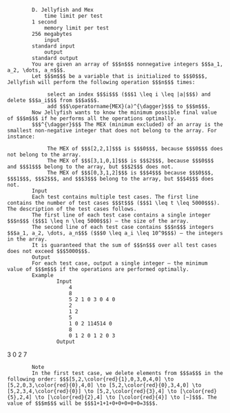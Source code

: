 			D. Jellyfish and Mex
				time limit per test
			1 second
				memory limit per test
			256 megabytes
				input
			standard input
				output
			standard output
			You are given an array of $$$n$$$ nonnegative integers $$$a_1, a_2, \dots, a_n$$$. 
			Let $$$m$$$ be a variable that is initialized to $$$0$$$, Jellyfish will perform the following operation $$$n$$$ times:
			 
				 select an index $$$i$$$ ($$$1 \leq i \leq |a|$$$) and delete $$$a_i$$$ from $$$a$$$. 
				 add $$$\operatorname{MEX}(a)^{\dagger}$$$ to $$$m$$$. 
			Now Jellyfish wants to know the minimum possible final value of $$$m$$$ if he performs all the operations optimally.
			$$$^{\dagger}$$$ The MEX (minimum excluded) of an array is the smallest non-negative integer that does not belong to the array. For instance:
			 
				 The MEX of $$$[2,2,1]$$$ is $$$0$$$, because $$$0$$$ does not belong to the array. 
				 The MEX of $$$[3,1,0,1]$$$ is $$$2$$$, because $$$0$$$ and $$$1$$$ belong to the array, but $$$2$$$ does not. 
				 The MEX of $$$[0,3,1,2]$$$ is $$$4$$$ because $$$0$$$, $$$1$$$, $$$2$$$, and $$$3$$$ belong to the array, but $$$4$$$ does not. 
			Input
			Each test contains multiple test cases. The first line contains the number of test cases $$$t$$$ ($$$1 \leq t \leq 5000$$$). The description of the test cases follows.
			The first line of each test case contains a single integer $$$n$$$ ($$$1 \leq n \leq 5000$$$) — the size of the array.
			The second line of each test case contains $$$n$$$ integers $$$a_1, a_2, \dots, a_n$$$ ($$$0 \leq a_i \leq 10^9$$$) — the integers in the array.
			It is guaranteed that the sum of $$$n$$$ over all test cases does not exceed $$$5000$$$.
			Output
			For each test case, output a single integer — the minimum value of $$$m$$$ if the operations are performed optimally.
			Example
					Input
						4
						8
						5 2 1 0 3 0 4 0
						2
						1 2
						5
						1 0 2 114514 0
						8
						0 1 2 0 1 2 0 3
					Output
					
3
0
2
7

			Note
			In the first test case, we delete elements from $$$a$$$ in the following order: $$$[5,2,\color{red}{1},0,3,0,4,0] \to [5,2,0,3,\color{red}{0},4,0] \to [5,2,\color{red}{0},3,4,0] \to [5,2,3,4,\color{red}{0}] \to [5,2,\color{red}{3},4] \to [\color{red}{5},2,4] \to [\color{red}{2},4] \to [\color{red}{4}] \to [~]$$$. The value of $$$m$$$ will be $$$1+1+1+0+0+0+0+0=3$$$.
